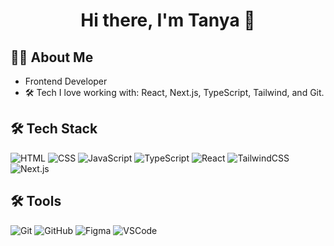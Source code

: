 <h1 align="center">Hi there, I'm Tanya 👋</h1>

## 🧑‍💻 About Me
- Frontend Developer
- 🛠️ Tech I love working with: React, Next.js, TypeScript, Tailwind, and Git.

## 🛠️ Tech Stack
![HTML](https://img.shields.io/badge/-HTML5-E34F26?style=flat&logo=html5)
![CSS](https://img.shields.io/badge/-CSS3-1572B6?style=flat&logo=css3)
![JavaScript](https://img.shields.io/badge/-JavaScript-black?style=flat&logo=javascript)
![TypeScript](https://img.shields.io/badge/-TypeScript-3178C6?style=flat&logo=typescript)
![React](https://img.shields.io/badge/-React-61DAFB?style=flat&logo=react)
![TailwindCSS](https://img.shields.io/badge/-Tailwind-06B6D4?style=flat&logo=tailwind-css)
![Next.js](https://img.shields.io/badge/-Next.js-000000?style=flat&logo=nextdotjs&logoColor=white)

## 🛠️ Tools
![Git](https://img.shields.io/badge/-Git-F05032?style=flat&logo=git)
![GitHub](https://img.shields.io/badge/-GitHub-181717?style=flat&logo=github)
![Figma](https://img.shields.io/badge/-Figma-F24E1E?style=flat&logo=figma)
![VSCode](https://img.shields.io/badge/-VSCode-007ACC?style=flat&logo=visual-studio-code)
